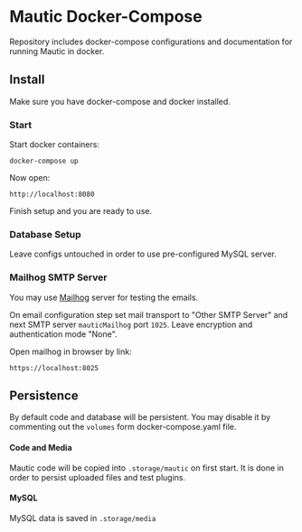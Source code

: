 # Mautic Docker-Compose
Repository includes docker-compose configurations and documentation for running Mautic in docker.

## Install
Make sure you have docker-compose and docker installed.

### Start
Start docker containers:
```shell
docker-compose up
```

Now open:
```shell
http://localhost:8080
```

Finish setup and you are ready to use.
### Database Setup
Leave configs untouched in order to use pre-configured MySQL server.

### Mailhog SMTP Server
You may use [Mailhog](https://github.com/mailhog/MailHog) server for testing the emails.

On email configuration step set mail transport to "Other SMTP Server" and next SMTP server `mauticMailhog` port `1025`.
Leave encryption and authentication mode "None".

Open mailhog in browser by link:
```shell
https://localhost:8025
```

## Persistence
By default code and database will be persistent. You may disable it by commenting out the `volumes` form docker-compose.yaml file.

#### Code and Media
Mautic code will be copied into `.storage/mautic` on first start. It is done in order to persist uploaded files and test plugins.

#### MySQL
MySQL data is saved in `.storage/media`

